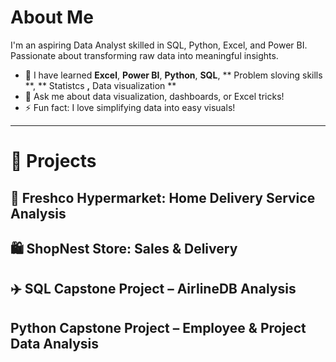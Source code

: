 # About Me

I'm an aspiring Data Analyst skilled in SQL, Python, Excel, and Power BI.  
Passionate about transforming raw data into meaningful insights.

- 🌱 I have learned **Excel**, **Power BI**, **Python**, **SQL**, ** Problem sloving skills **, ** Statistcs **,** Data visualization **
- 💬 Ask me about data visualization, dashboards, or Excel tricks!
- ⚡ Fun fact: I love simplifying data into easy visuals!

---

# 📁 Projects

## 🛒 Freshco Hypermarket: Home Delivery Service Analysis

## 🛍️ ShopNest Store: Sales & Delivery 

## ✈️ SQL Capstone Project – AirlineDB Analysis

## Python Capstone Project – Employee & Project Data Analysis



